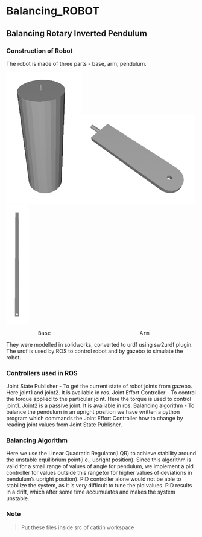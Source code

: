 # Balancing_ROBOT

## Balancing Rotary Inverted Pendulum

### Construction of Robot

The robot is made of three parts - base, arm, pendulum.

<img src="Images/base.png" width="200"/><img src="Images/arm.png" width="300"/><img src="Images/pendulum.png" width = "60"/>

<pre>          Base                            Arm 	                 Pendulum</pre>

They were modelled in solidworks, converted to urdf using sw2urdf plugin. The urdf is used by ROS to control robot and by  gazebo to simulate the robot.

### Controllers used in ROS

Joint State Publisher - To get the current state of robot joints from gazebo. Here joint1 and joint2. It is available in ros.
Joint Effort Controller - To control the torque applied to the particular joint. Here the torque is used to control joint1. Joint2 is a passive joint. It is available in ros.
Balancing algorithm - To balance the pendulum in an upright position we have written a python program which commands the Joint Effort Controller how to change by reading joint values from Joint State Publisher.

### Balancing Algorithm

Here we use the Linear Quadratic Regulator(LQR) to achieve stability around the unstable equilibrium point(i.e., upright position). Since this algorithm is valid for a small range of values of angle for pendulum, we implement a pid controller for values outside this range(or for higher values of deviations in pendulum’s upright position). PID controller alone would not be able to stabilize the system, as it is very difficult to tune the pid values. PID results in a drift, which after some time accumulates and makes the system unstable. 

### Note
>Put these files inside src of catkin workspace
